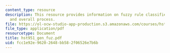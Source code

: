 ```yaml
---
content_type: resource
description: This resource provides information on fuzzy rule classifier, validation
  and overall process.
file: https://ol-ocw-studio-app-production.s3.amazonaws.com/courses/hst-951j-medical-decision-support-fall-2005/fcc1e92e96202648bb582f06526e7b6b_hst951_gen_fuz.pdf
file_type: application/pdf
resourcetype: Document
title: hst951_gen_fuz.pdf
uid: fcc1e92e-9620-2648-bb58-2f06526e7b6b
---
```

